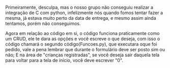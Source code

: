 Primeiramente, desculpa, mas o nosso grupo não conseguiu realizar a integração de C com python, infelizmente nós quando fomos tentar fazer a mesma, já estava muito perto da data de entrega, e mesmo assim ainda tentamos, porém não conseguimos.

Agora em relação ao código em si, o código funciona praticamente como um CRUD, ele te dara as opções e você escreve o que deseja, com isso o código chamará o segundo código(Funcoes.py), que executara oque foi pedido, vale a pena lembrar que durante o formulário deve ser posto sim ou não; E na área de "crianças registradas", se você deseja sair daquela tela para voltar para a tela de início, você deve escrever "0".
